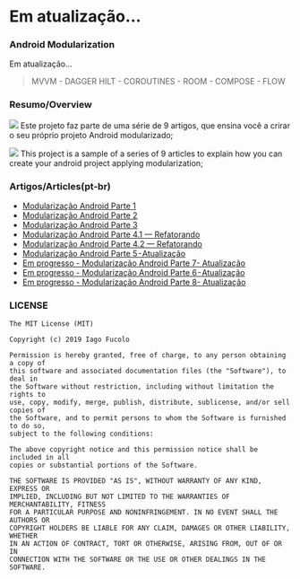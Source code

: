 # Em atualização...

### **Android Modularization** 
Em atualização...
>  MVVM - DAGGER HILT - COROUTINES - ROOM - COMPOSE - FLOW

### Resumo/Overview
![](https://github.com/ifucolo/android-modularization/blob/presentation/iconfinder_flag-brazil_748057.png) Este projeto faz parte de uma série de 9 artigos, que ensina você a crirar o seu próprio projeto Android modularizado;

![](https://github.com/ifucolo/android-modularization/blob/presentation/iconfinder_flag-united-kingdom_748024.png) This project is a sample of a series of 9 articles to explain how you can create your android project applying modularization;

### Artigos/Articles(pt-br)

* [Modularização Android Parte 1](https://medium.com/@iagofucolo/modulariza%C3%A7%C3%A3o-android-parte-1-b69b509571c9)
* [Modularização Android Parte 2](https://medium.com/@iagofucolo/modulariza%C3%A7%C3%A3o-android-parte-2-aab52b903d90)
* [Modularização Android Parte 3](https://medium.com/@iagofucolo/modulariza%C3%A7%C3%A3o-android-parte-3-22622ae7d162)
* [Modularização Android Parte 4.1 — Refatorando](https://medium.com/android-dev-br/modularização-android-parte-4-1-refatorando-50620faa742c)
* [Modularização Android Parte 4.2 — Refatorando](https://medium.com/@ifucolo/modularização-android-parte-4-2-refatorando-1e7d89ce3ceb)
* [Modularização Android Parte 5 - Atualização](https://medium.com/@ifucolo/modularização-android-parte-5-atualização-8e809be4f1a4)
* [Em progresso - Modularização Android Parte 7- Atualização]()
* [Em progresso - Modularização Android Parte 6 - Atualização]()
* [Em progresso - Modularização Android Parte 8- Atualização]()


 ### LICENSE

```
The MIT License (MIT)

Copyright (c) 2019 Iago Fucolo

Permission is hereby granted, free of charge, to any person obtaining a copy of
this software and associated documentation files (the "Software"), to deal in
the Software without restriction, including without limitation the rights to
use, copy, modify, merge, publish, distribute, sublicense, and/or sell copies of
the Software, and to permit persons to whom the Software is furnished to do so,
subject to the following conditions:

The above copyright notice and this permission notice shall be included in all
copies or substantial portions of the Software.

THE SOFTWARE IS PROVIDED "AS IS", WITHOUT WARRANTY OF ANY KIND, EXPRESS OR
IMPLIED, INCLUDING BUT NOT LIMITED TO THE WARRANTIES OF MERCHANTABILITY, FITNESS
FOR A PARTICULAR PURPOSE AND NONINFRINGEMENT. IN NO EVENT SHALL THE AUTHORS OR
COPYRIGHT HOLDERS BE LIABLE FOR ANY CLAIM, DAMAGES OR OTHER LIABILITY, WHETHER
IN AN ACTION OF CONTRACT, TORT OR OTHERWISE, ARISING FROM, OUT OF OR IN
CONNECTION WITH THE SOFTWARE OR THE USE OR OTHER DEALINGS IN THE SOFTWARE.
```
